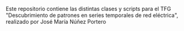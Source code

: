 Este repositorio contiene las distintas clases y scripts para el TFG "Descubrimiento de patrones en series temporales de red eléctrica", realizado por José María Núñez Portero
